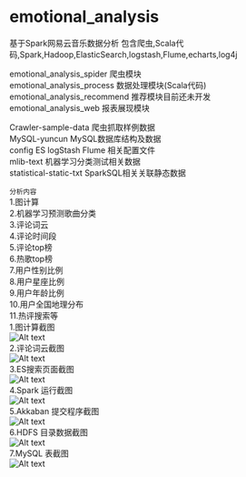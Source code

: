 # emotional_analysis
基于Spark网易云音乐数据分析
包含爬虫,Scala代码,Spark,Hadoop,ElasticSearch,logstash,Flume,echarts,log4j<br/>

emotional_analysis_spider     爬虫模块<br/>
emotional_analysis_process      数据处理模块(Scala代码)<br/>
emotional_analysis_recommend  推荐模块目前还未开发<br/>
emotional_analysis_web        报表展现模块<br/>

Crawler-sample-data           爬虫抓取样例数据<br/>
MySQL-yuncun                  MySQL数据库结构及数据<br/>
config                        ES logStash Flume 相关配置文件<br/>
mlib-text                     机器学习分类测试相关数据<br/>
statistical-static-txt        SparkSQL相关关联静态数据<br/>

``分析内容``<br/>
1.图计算<br/>
2.机器学习预测歌曲分类<br/>
3.评论词云<br/>
4.评论时间段<br/>
5.评论top榜<br/>
6.热歌top榜<br/>
7.用户性别比例<br/>
8.用户星座比例<br/>
9.用户年龄比例<br/>
10.用户全国地理分布<br/>
11.热评搜索等
<br/>
1.图计算截图<br/>
![Alt text](https://github.com/20100507/emotional_analysis/blob/master/nest_2.png)<br/>
2.评论词云截图<br/>
![Alt text](https://github.com/20100507/emotional_analysis/blob/master/nest_1.png)<br/>
3.ES搜索页面截图<br/>
![Alt text](https://github.com/20100507/emotional_analysis/blob/master/p1.png)<br/>
4.Spark 运行截图<br/>
![Alt text](https://github.com/20100507/emotional_analysis/blob/master/Spark_1.png)<br/>
5.Akkaban 提交程序截图<br/>
![Alt text](https://github.com/20100507/emotional_analysis/blob/master/azkaban_1.png)<br/>
6.HDFS 目录数据截图<br/>
![Alt text](https://github.com/20100507/emotional_analysis/blob/master/hadoop_1.png)<br/>
7.MySQL 表截图<br/>
![Alt text](https://github.com/20100507/emotional_analysis/blob/master/mysql_1.png)

